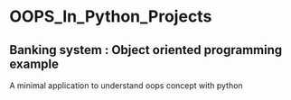# OOPS_In_Python_Projects
## Banking system : Object oriented programming example
A minimal application to understand oops concept with python
